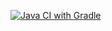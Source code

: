 [![Java CI with Gradle](https://github.com/ElenaSergeevnaKhot/SEL22/actions/workflows/main.yml/badge.svg)](https://github.com/ElenaSergeevnaKhot/SEL22/actions/workflows/main.yml)
